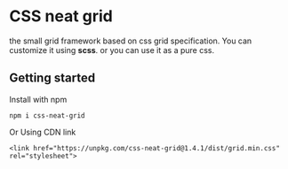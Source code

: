 # CSS neat grid
the small grid framework based on css grid specification. You can customize it using **scss**.
or you can use it as a pure css.

## Getting started
Install with npm

`npm i css-neat-grid`

Or Using CDN link

`<link href="https://unpkg.com/css-neat-grid@1.4.1/dist/grid.min.css" rel="stylesheet">`
